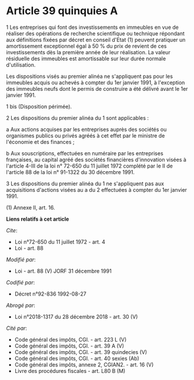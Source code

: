 # Article 39 quinquies A

1 Les entreprises qui font des investissements en immeubles en vue de réaliser des opérations de recherche scientifique ou
technique répondant aux définitions fixées par décret en conseil d'Etat (1) peuvent pratiquer un amortissement exceptionnel
égal à 50 % du prix de revient de ces investissements dès la première année de leur réalisation. La valeur résiduelle des
immeubles est amortissable sur leur durée normale d'utilisation. 

Les dispositions visés au premier alinéa ne s'appliquent pas pour les immeubles acquis ou achevés à compter du 1er janvier
1991, à l'exception des immeubles neufs dont le permis de construire a été délivré avant le 1er janvier 1991.

1 bis (Disposition périmée). 

2 Les dispositions du premier alinéa du 1 sont applicables : 

a Aux actions acquises par les entreprises auprès des sociétés ou organismes publics ou privés agréés à cet effet par le
ministre de l'économie et des finances ; 

b Aux souscriptions, effectuées en numéraire par les entreprises françaises, au capital agréé des sociétés financières
d'innovation visées à l'article 4-III de la loi n° 72-650 du 11 juillet 1972 complété par le II de l'article 88 de la loi n°
91-1322 du 30 décembre 1991.

3 Les dispositions du premier alinéa du 1 ne s'appliquent pas aux acquisitions d'actions visées au a du 2 effectuées à
compter du 1er janvier 1991. 

(1) Annexe II, art. 16.

**Liens relatifs à cet article**

_Cite_:

  - Loi n°72-650 du 11 juillet 1972 - art. 4
  - Loi - art. 88

_Modifié par_:

  - Loi - art. 88 (V) JORF 31 décembre 1991

_Codifié par_:

  - Décret n°92-836 1992-08-27

_Abrogé par_:

  - Loi n°2018-1317 du 28 décembre 2018 - art. 30 (V)

_Cité par_:

  - Code général des impôts, CGI. - art. 223 L (V)
  - Code général des impôts, CGI. - art. 39 A (V)
  - Code général des impôts, CGI. - art. 39 quindecies (V)
  - Code général des impôts, CGI. - art. 40 sexies (Ab)
  - Code général des impôts, annexe 2, CGIAN2. - art. 16 (V)
  - Livre des procédures fiscales - art. L80 B (M)
